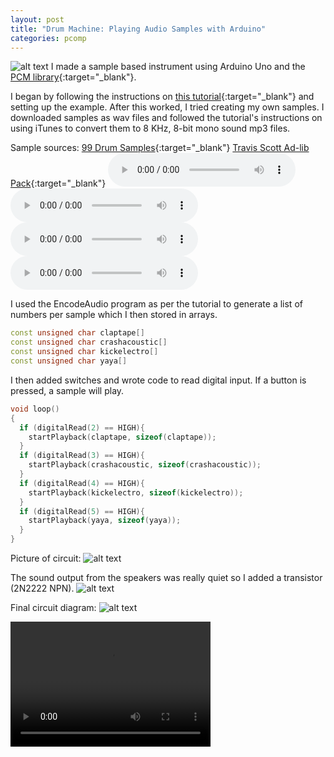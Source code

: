 ```yaml
---
layout: post
title: "Drum Machine: Playing Audio Samples with Arduino"
categories: pcomp
---
```


![alt text](https://raw.githubusercontent.com/jirrian/jirrian.github.io/master/images/pcomp/drumMachine.jpg)
I made a sample based instrument using Arduino Uno and the [PCM library](http://highlowtech.org/?p=1963){:target="_blank"}.

I began by following the instructions on [this tutorial](http://highlowtech.org/?p=1963){:target="_blank"} and setting up the example. After this worked, I tried creating my own samples. I downloaded samples as wav files and followed the tutorial's instructions on using iTunes to convert them to 8 KHz, 8-bit mono sound mp3 files.

Sample sources: [99 Drum Samples](http://99sounds.org/drum-samples/){:target="_blank"} [Travis Scott Ad-lib Pack](https://www.youtube.com/watch?v=o4raFeWQia4){:target="_blank"}
<audio src="https://raw.githubusercontent.com/jirrian/jirrian.github.io/master/images/pcomp/mp3/kick-electro01.mp3" controls preload></audio>
![](https://raw.githubusercontent.com/jirrian/jirrian.github.io/master/images/pcomp/mp3/crash-acoustic.mp3)
![](https://raw.githubusercontent.com/jirrian/jirrian.github.io/master/images/pcomp/mp3/clap-tape.mp3)
![](https://raw.githubusercontent.com/jirrian/jirrian.github.io/master/images/pcomp/mp3/Ya%20Ya.mp3)

I used the EncodeAudio program as per the tutorial to generate a list of numbers per sample which I then stored in arrays.
```c++
const unsigned char claptape[]
const unsigned char crashacoustic[]
const unsigned char kickelectro[]
const unsigned char yaya[]
``` 

I then added switches and wrote code to read digital input. If a button is pressed, a sample will play. 
```c++
void loop()
{
  if (digitalRead(2) == HIGH){
    startPlayback(claptape, sizeof(claptape));
  }
  if (digitalRead(3) == HIGH){
    startPlayback(crashacoustic, sizeof(crashacoustic));
  }
  if (digitalRead(4) == HIGH){
    startPlayback(kickelectro, sizeof(kickelectro));
  }
  if (digitalRead(5) == HIGH){
    startPlayback(yaya, sizeof(yaya));
  }
}
```

Picture of circuit:
![alt text](https://raw.githubusercontent.com/jirrian/jirrian.github.io/master/images/pcomp/drumMachineCircuit.jpg)

The sound output from the speakers was really quiet so I added a transistor (2N2222 NPN).
![alt text](https://raw.githubusercontent.com/jirrian/jirrian.github.io/master/images/pcomp/drumMachineCircuit2.jpg)

Final circuit diagram:
![alt text](https://raw.githubusercontent.com/jirrian/jirrian.github.io/master/images/pcomp/drumMachinecircuitdiagram.jpg)

<video src="https://github.com/jirrian/jirrian.github.io/blob/master/images/pcomp/drumMachineDemo.mp4?raw=true" width="320" height="200" controls preload></video>
